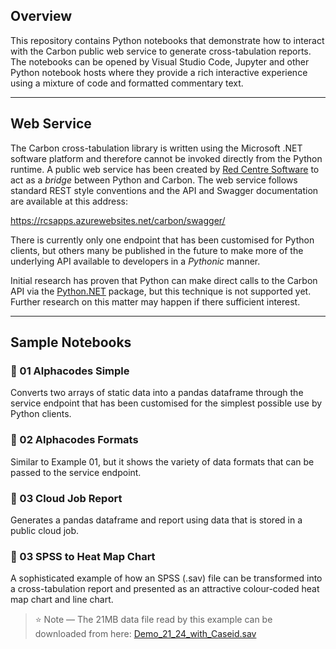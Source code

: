 ﻿## Overview

This repository contains Python notebooks that demonstrate how to interact with the Carbon public web service to generate cross-tabulation reports. The notebooks can be opened by Visual Studio Code, Jupyter and other Python notebook hosts where they provide a rich interactive experience using a mixture of code and formatted commentary text.

---

## Web Service

The Carbon cross-tabulation library is written using the Microsoft .NET software platform and therefore cannot be invoked directly from the Python runtime. A public web service has been created by [Red Centre Software][rcs] to act as a *bridge* between Python and Carbon. The web service follows standard REST style conventions and the API and Swagger documentation are available at this address:

<https://rcsapps.azurewebsites.net/carbon/swagger/>

There is currently only one endpoint that has been customised for Python clients, but others many be published in the future to make more of the underlying API available to developers in a *Pythonic* manner.

Initial research has proven that Python can make direct calls to the Carbon API via the [Python.NET][pynet] package, but this technique is not supported yet. Further research on this matter may happen if there sufficient interest.

---

## Sample Notebooks

### :blue_book: 01 Alphacodes Simple

Converts two arrays of static data into a pandas dataframe through the service endpoint that has been customised for the simplest possible use by Python clients.

### :blue_book: 02 Alphacodes Formats

Similar to Example 01, but it shows the variety of data formats that can be passed to the service endpoint.

### :blue_book: 03 Cloud Job Report

Generates a pandas dataframe and report using data that is stored in a public cloud job.

### :blue_book: 03 SPSS to Heat Map Chart

A sophisticated example of how an SPSS (.sav) file can be transformed into a cross-tabulation report and presented as an attractive colour-coded heat map chart and line chart.

> :star: Note &mdash; The 21MB data file read by this example can be downloaded from here: [Demo_21_24_with_Caseid.sav][sav]

[dotnet]: https://en.wikipedia.org/wiki/.NET
[rcs]: https://www.redcentresoftware.com/
[pynet]: http://pythonnet.github.io/
[sav]: https://systemrcs.blob.core.windows.net/download/Demo_21_24_with_Caseid.sav